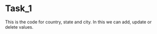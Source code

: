 # Task_1
This is the code for country, state and city. In this we can add, update or delete values.
